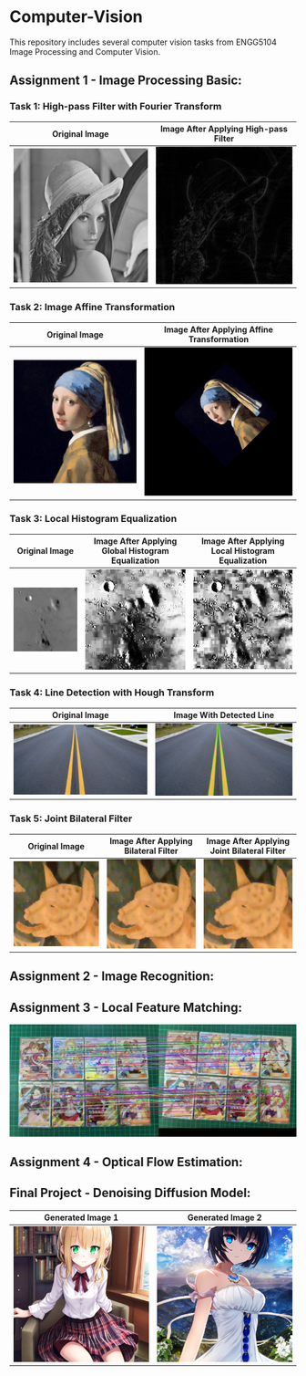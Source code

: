 # Computer-Vision
This repository includes several computer vision tasks from ENGG5104 Image Processing and Computer Vision.

## Assignment 1 - Image Processing Basic:
### Task 1: High-pass Filter with Fourier Transform
Original Image        |  Image After Applying High-pass Filter
:-------------------------:|:-------------------------:
![](https://github.com/AndesPooh258/Computer-Vision/blob/main/Assignment%201%20-%20Image%20Processing%20Basic/code/misc/lena_gray.bmp)  |  ![](https://github.com/AndesPooh258/Computer-Vision/blob/main/Assignment%201%20-%20Image%20Processing%20Basic/code/results/hpf_fourier.png)

### Task 2: Image Affine Transformation
Original Image        |  Image After Applying Affine Transformation
:-------------------------:|:-------------------------:
![](https://github.com/AndesPooh258/Computer-Vision/blob/main/Assignment%201%20-%20Image%20Processing%20Basic/code/misc/pearl.jpeg)  |  ![](https://github.com/AndesPooh258/Computer-Vision/blob/main/Assignment%201%20-%20Image%20Processing%20Basic/code/results/affine_result.png)

### Task 3: Local Histogram Equalization
Original Image        |  Image After Applying Global Histogram Equalization |  Image After Applying Local Histogram Equalization
:-------------------------:|:-------------------------:|:-------------------------:
![](https://github.com/AndesPooh258/Computer-Vision/blob/main/Assignment%201%20-%20Image%20Processing%20Basic/code/misc/Original_HistEqualization.jpeg)  |  ![](https://github.com/AndesPooh258/Computer-Vision/blob/main/Assignment%201%20-%20Image%20Processing%20Basic/code/results/HistoEqualization.jpg) |  ![](https://github.com/AndesPooh258/Computer-Vision/blob/main/Assignment%201%20-%20Image%20Processing%20Basic/code/results/LocalHistoEqualization.jpg)

### Task 4: Line Detection with Hough Transform
Original Image        |  Image With Detected Line
:-------------------------:|:-------------------------:
![](https://github.com/AndesPooh258/Computer-Vision/blob/main/Assignment%201%20-%20Image%20Processing%20Basic/code/misc/road.jpeg)  |  ![](https://github.com/AndesPooh258/Computer-Vision/blob/main/Assignment%201%20-%20Image%20Processing%20Basic/code/results/line_det.png)

### Task 5: Joint Bilateral Filter
Original Image        |  Image After Applying Bilateral Filter |  Image After Applying Joint Bilateral Filter
:-------------------------:|:-------------------------:|:-------------------------:
![](https://github.com/AndesPooh258/Computer-Vision/blob/main/Assignment%201%20-%20Image%20Processing%20Basic/code/misc/Original_Bilateral.jpg)  |  ![](https://github.com/AndesPooh258/Computer-Vision/blob/main/Assignment%201%20-%20Image%20Processing%20Basic/code/results/Billateral.jpg) |  ![](https://github.com/AndesPooh258/Computer-Vision/blob/main/Assignment%201%20-%20Image%20Processing%20Basic/code/results/JointBillateral.jpg)

## Assignment 2 - Image Recognition:

## Assignment 3 - Local Feature Matching:
![](https://github.com/AndesPooh258/Computer-Vision/blob/main/Assignment%203%20-%20%20Local%20Feature%20Matching/result/PTCG/vis_arrows_result.png)

## Assignment 4 - Optical Flow Estimation:

## Final Project - Denoising Diffusion Model:
Generated Image 1       |  Generated Image 2
:-------------------------:|:-------------------------:
![](https://github.com/AndesPooh258/Computer-Vision/blob/main/Project%20-%20Denoising%20Diffusion%20Model/codes/results/task5/moegirls_1.png)  |  ![](https://github.com/AndesPooh258/Computer-Vision/blob/main/Project%20-%20Denoising%20Diffusion%20Model/codes/results/task5/moegirls_2.png)
